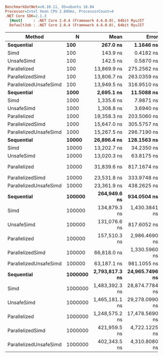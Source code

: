 ``` ini

BenchmarkDotNet=v0.10.11, OS=ubuntu 16.04
Processor=Intel Xeon CPU 2.60GHz, ProcessorCount=4
.NET Core SDK=2.1.3
  [Host]     : .NET Core 2.0.4 (Framework 4.6.0.0), 64bit RyuJIT
  DefaultJob : .NET Core 2.0.4 (Framework 4.6.0.0), 64bit RyuJIT


```
|                 Method |       N |           Mean |          Error |         StdDev | Scaled | ScaledSD |
|----------------------- |-------- |---------------:|---------------:|---------------:|-------:|---------:|
|             **Sequential** |     **100** |       **267.0 ns** |      **1.1646 ns** |      **1.0894 ns** |   **1.00** |     **0.00** |
|                   Simd |     100 |       143.9 ns |      0.4182 ns |      0.3707 ns |   0.54 |     0.00 |
|             UnsafeSimd |     100 |       142.5 ns |      0.5870 ns |      0.5203 ns |   0.53 |     0.00 |
|           Parallelized |     100 |    13,869.9 ns |    275.2562 ns |    305.9465 ns |  51.95 |     1.13 |
|       ParallelizedSimd |     100 |    13,806.7 ns |    263.0359 ns |    377.2382 ns |  51.71 |     1.40 |
| ParallelizedUnsafeSimd |     100 |    13,949.5 ns |    316.9510 ns |    412.1259 ns |  52.25 |     1.52 |
|             **Sequential** |    **1000** |     **2,695.1 ns** |     **11.5088 ns** |     **10.2022 ns** |   **1.00** |     **0.00** |
|                   Simd |    1000 |     1,335.6 ns |      7.9871 ns |      7.4711 ns |   0.50 |     0.00 |
|             UnsafeSimd |    1000 |     1,308.8 ns |      3.6940 ns |      3.0847 ns |   0.49 |     0.00 |
|           Parallelized |    1000 |    19,358.3 ns |    203.5060 ns |    158.8841 ns |   7.18 |     0.06 |
|       ParallelizedSimd |    1000 |    15,647.0 ns |    305.5757 ns |    428.3744 ns |   5.81 |     0.16 |
| ParallelizedUnsafeSimd |    1000 |    15,267.5 ns |    296.7190 ns |    231.6587 ns |   5.67 |     0.08 |
|             **Sequential** |   **10000** |    **26,896.4 ns** |    **128.1563 ns** |    **119.8774 ns** |   **1.00** |     **0.00** |
|                   Simd |   10000 |    13,202.7 ns |     34.2350 ns |     30.3484 ns |   0.49 |     0.00 |
|             UnsafeSimd |   10000 |    13,020.3 ns |     63.8175 ns |     56.5726 ns |   0.48 |     0.00 |
|           Parallelized |   10000 |    31,839.6 ns |    817.1674 ns |  1,687.5924 ns |   1.18 |     0.06 |
|       ParallelizedSimd |   10000 |    23,531.8 ns |    333.9748 ns |    278.8840 ns |   0.87 |     0.01 |
| ParallelizedUnsafeSimd |   10000 |    23,361.9 ns |    438.2625 ns |    388.5083 ns |   0.87 |     0.01 |
|             **Sequential** |  **100000** |   **264,949.6 ns** |    **934.0504 ns** |    **779.9743 ns** |   **1.00** |     **0.00** |
|                   Simd |  100000 |   134,879.3 ns |  1,430.3841 ns |  1,337.9820 ns |   0.51 |     0.01 |
|             UnsafeSimd |  100000 |   131,076.6 ns |    817.6052 ns |    682.7373 ns |   0.49 |     0.00 |
|           Parallelized |  100000 |   157,510.3 ns |  2,986.4690 ns |  2,793.5447 ns |   0.59 |     0.01 |
|       ParallelizedSimd |  100000 |    66,818.0 ns |  1,330.5960 ns |  2,365.1330 ns |   0.25 |     0.01 |
| ParallelizedUnsafeSimd |  100000 |    63,187.1 ns |    981.1055 ns |    917.7266 ns |   0.24 |     0.00 |
|             **Sequential** | **1000000** | **2,793,817.3 ns** | **24,965.7496 ns** | **22,131.4846 ns** |   **1.00** |     **0.00** |
|                   Simd | 1000000 | 1,483,392.3 ns | 28,874.7784 ns | 33,252.2348 ns |   0.53 |     0.01 |
|             UnsafeSimd | 1000000 | 1,465,181.1 ns | 29,278.0990 ns | 41,043.8057 ns |   0.52 |     0.01 |
|           Parallelized | 1000000 | 1,248,575.2 ns | 17,478.5690 ns | 16,349.4627 ns |   0.45 |     0.01 |
|       ParallelizedSimd | 1000000 |   421,959.5 ns |  4,722.1225 ns |  4,186.0382 ns |   0.15 |     0.00 |
| ParallelizedUnsafeSimd | 1000000 |   402,343.5 ns |  4,310.8080 ns |  4,032.3321 ns |   0.14 |     0.00 |

